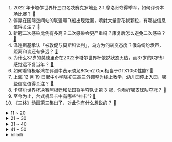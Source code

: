 1. 2022 年卡塔尔世界杯三四名决赛克罗地亚 2:1 摩洛哥夺得季军，如何评价本场比赛？ [:link:](https://www.zhihu.com/question/572923228)
2. 停靠在国际空间站的联盟号飞船出现泄漏，喷射大量雪花状颗粒，有哪些信息值得关注？ [:link:](https://www.zhihu.com/question/572680316)
3. 新冠二次感染比例有多高？二次感染会更严重吗？康复后怎么避免二次感染？ [:link:](https://www.zhihu.com/question/571831184)
4. 泽连斯基承认「被敦促与莫斯科谈判」，乌方为何转变态度？俄乌纷纷发声，距离和谈还有多远？ [:link:](https://www.zhihu.com/question/572896406)
5. 为什么37岁的莫德里奇在2022卡塔尔世界杯依然状态火热，而37岁的C罗却感觉远不复当年？ [:link:](https://www.zhihu.com/question/571829549)
6. 如何看待极客湾在评测中表示骁龙8Gen2 Gpu相当于GTX1050性能? [:link:](https://www.zhihu.com/question/572119616)
7. 上海 12 月 19 日起中小学除初三高三外调整为线上教学，幼儿园停止入园，哪些信息值得关注？ [:link:](https://www.zhihu.com/question/572836903)
8. 卡塔尔世界杯决赛阿根廷和法国将争夺队史第 3 冠，你看好哪支球队夺冠？ [:link:](https://www.zhihu.com/question/572409149)
9. 至今为止，台式机显卡中有哪些“神卡”? [:link:](https://www.zhihu.com/question/565027264)
10. 《三体》动画第三集出了，对此你有什么想说的？ [:link:](https://www.zhihu.com/question/572842798)
<details>
<summary>11 ~ 20</summary>

11. 感染新冠后，为什么咽口水像吞刀片？如何减缓症状？多久能恢复正常？ [:link:](https://www.zhihu.com/question/572830688)
12. 年终工作总结怎样写？ [:link:](https://www.zhihu.com/question/360184820)
13. 如果能回到过去，你想给正在读书的自己什么建议？ [:link:](https://www.zhihu.com/question/572849084)
14. 如何看待某某某获得《一年一度喜剧大赛》第二季年度喜剧小队冠军？ [:link:](https://www.zhihu.com/question/572910680)
15. 浙江全省各级党政机关、企事业单位带头，不再查验核酸阴性证明，哪些信息值得关注？ [:link:](https://www.zhihu.com/question/572862694)
16. 如何看待阿凡达2内地票房远远不及预期，最终可能不过10亿元人民币？ [:link:](https://www.zhihu.com/question/572758039)
17. 基层医疗实录「5 万人的小镇仅 8 名医生 」，如何缓解基层医疗防疫压力过大、资源紧张现状？ [:link:](https://www.zhihu.com/question/572668954)
18. 如何看待德尚发布会拒绝谈及本泽马决赛回归问题，两人疑似关系破裂？ [:link:](https://www.zhihu.com/question/572857402)
19. 如何看待俄媒发文称「为什么赶超美国的是中国人，而不是我们」？ [:link:](https://www.zhihu.com/question/572695500)
20. 如何评价原神活动《秋津森夜试胆会》（试胆大会）剧情? [:link:](https://www.zhihu.com/question/572903973)
</details>
<details>
<summary>21 ~ 30</summary>

21. 两部门印发血站新冠病毒感染防控工作指引，删除密接者、次密接者等暂缓献血有关内容，还有哪些信息值得关注？ [:link:](https://www.zhihu.com/question/572892741)
22. 谷歌拒绝置顶正确国歌，外交部表态「互联网企业不应任错误信息传播，误导民众」，如何评价谷歌等企业的行为？ [:link:](https://www.zhihu.com/question/572708528)
23. 吴尊友称「我国新冠重症、危重症比例三年从 16.47 %下降到 0.18 % 」，透露哪些信息？ [:link:](https://www.zhihu.com/question/572849843)
24. 亨利·卡维尔有望出演《战锤 40K》系列剧集并担任执行制片人，你对该剧集有何期待？ [:link:](https://www.zhihu.com/question/572659060)
25. 如何评价《财阀家的小儿子》第 12 集？ [:link:](https://www.zhihu.com/question/572745622)
26. 女子教育孩子引不满被公公抡凳子砸，称「多次被公公家暴」，当地妇联已介入，如何看待此事件？ [:link:](https://www.zhihu.com/question/572651222)
27. 发烧的时候吃黄桃罐头为什么就会感觉好很多？ [:link:](https://www.zhihu.com/question/265788326)
28. 世界杯半决赛左腿不适，梅西缺席阿根廷训练，决赛梅西能首发吗？目前的伤势会影响决赛发挥吗？ [:link:](https://www.zhihu.com/question/572639617)
29. 为何足球比赛不取消乌龙球？ [:link:](https://www.zhihu.com/question/572502002)
30. 22-23 赛季 NBA勇士 106:118 76 人，如何评价这场比赛？ [:link:](https://www.zhihu.com/question/572803623)
</details>
<details>
<summary>31 ~ 40</summary>

31. 英伟达rtx40系显卡会开启8k游戏纪元吗？ [:link:](https://www.zhihu.com/question/549265809)
32. 如何看待现在互联网之下「人人都是创作者」？现在全职做自媒体合适吗？ [:link:](https://www.zhihu.com/question/572725490)
33. 如何看待全国多地呼吁涉疫药品共享，部分地区已开展「邻里互助」？共享药品时，哪些问题需要注意？ [:link:](https://www.zhihu.com/question/572832155)
34. 人类的未来会怎么样？ [:link:](https://www.zhihu.com/question/372891182)
35. 考研如期举行，或迎来首次全国大规模异地借考，如何实现？面临哪些挑战？ [:link:](https://www.zhihu.com/question/572086497)
36. 哪些时尚潮流元素因足球文化而起？ [:link:](https://www.zhihu.com/question/571643538)
37. 国家发改委表示，总的来看，经济回稳向好的趋势没有改变，经济增速有望持续回升，释放了哪些信号？ [:link:](https://www.zhihu.com/question/572674849)
38. C 罗在 2022 年卡塔尔世界杯的表现不佳可能是什么原因导致？ [:link:](https://www.zhihu.com/question/572238250)
39. 日防卫省宣称俄 2 架轰炸机朝日本领空飞行，日空自战机紧急升空，这释放了什么信号？ [:link:](https://www.zhihu.com/question/572645315)
40. 世贸组织对美进行第 15 次贸易政策审议，商务部称已向美方提出 312 个书面问题，透露了哪些信息？ [:link:](https://www.zhihu.com/question/572910884)
</details>
<details>
<summary>41 ~ 50</summary>

41. 你理想中的游戏是什么样的，如果说你自己设计游戏，你有没有什么新颖的想法？ [:link:](https://www.zhihu.com/question/393339114)
42. 如何评价《一年一度喜剧大赛》第二季第十二期中某某某的作品《再见老张》？ [:link:](https://www.zhihu.com/question/572909883)
43. 中国 11 月社会消费品零售总额同比减少 5.9%，哪些信息值得关注？ [:link:](https://www.zhihu.com/question/572467029)
44. 你每年一般读多少本书，都有哪些新体会？ [:link:](https://www.zhihu.com/question/572674926)
45. 警方破获 1.4 亿世界杯跨境赌球案，22 人被抓，赌球为何屡禁不止？赌球者是如何陷入赌球平台圈套的？ [:link:](https://www.zhihu.com/question/572472661)
46. 11 月商品住宅销售价格环比总体延续降势，主要受哪些因素影响？未来房地产市场走向如何？ [:link:](https://www.zhihu.com/question/572463905)
47. 美参议院通过 2023 财年《国防授权法》，金额创新高，将加强对乌克兰和北约的支持，哪些信息值得关注？ [:link:](https://www.zhihu.com/question/572657447)
48. 证监会回应中美审计监管合作进展情况，美方通过中方监管部门获取审计底稿等文件，哪些信息值得关注？ [:link:](https://www.zhihu.com/question/572657452)
49. 媒体报道河南芒种桥乡麦田「长出」十层高楼，党委书记对于开发商是谁「避而不谈」，有哪些信息值得关注？ [:link:](https://www.zhihu.com/question/572710390)
50. 黄健翔、颜强、李毅冠军预测「阿根廷和法国五五开，胜利交给上帝」，冠军将花落谁家？ [:link:](https://www.zhihu.com/question/572933114)
</details><details>
<summary>bilibili</summary>

1. 给这支足球队送完外卖，我崩溃了。 [:link:](//www.bilibili.com/video/BV1JV4y1A7NZ)
2. 爆炸了！这期真的爆炸了！！！ [:link:](//www.bilibili.com/video/BV1gG4y1g7f7)
3. 吃了这块“来路不明”的牛肉，我感觉我被梅西骗了【凭啥这么贵48-El Bodegon】 [:link:](//www.bilibili.com/video/BV1F44y1Z71q)
4. 中国民族服装，气势不能输 [:link:](//www.bilibili.com/video/BV14W4y1u7bP)
5. 羊村（4） [:link:](//www.bilibili.com/video/BV1NG4y1J7wL)
6. 【时代少年团】《光环中的少年——“象限”》（下） [:link:](//www.bilibili.com/video/BV18K411r78s)
7. 密室员工:“听说你不害怕” [:link:](//www.bilibili.com/video/BV1ne4y1M7Yh)
8. bobo最洋气｜世界杯球星合辑-梅西&内马尔 [:link:](//www.bilibili.com/video/BV13K411z7gb)
9. b 站 热 度 年 度 总 结 ☆【禁止套娃2022】 [:link:](//www.bilibili.com/video/BV1BD4y187x6)
10. 为什么我们的三观这么正？原来以前从广告就开始熏陶了！ [:link:](//www.bilibili.com/video/BV1pA41197Ja)
<details>
<summary>11 ~ 20</summary>

11. 就是这个让我历劫的蛋糕，奶奶要把我轰出去，但是它真的很完美，哈哈哈哈 [:link:](//www.bilibili.com/video/BV1C44y1U77d)
12. 短短10分钟，我的女神抓马了一生！ [:link:](//www.bilibili.com/video/BV1jK411r7xo)
13. 世界神话地图，看看除了中国龙，你还认识多少传说生物？ [:link:](//www.bilibili.com/video/BV1SR4y1y7Kf)
14. 「真理之律者」Armed Angel ( ᗜ ˰ ᗜ ) （原创曲） [:link:](//www.bilibili.com/video/BV1sG411P7Js)
15. 《崩坏3》动画短片「一种很新的甲方」（ ᗜ ‸ ᗜ ） [:link:](//www.bilibili.com/video/BV1tA41197KM)
16. 贵  阳  黑  帮 [:link:](//www.bilibili.com/video/BV1Mv4y19771)
17. 你管这叫火腿肠？！！！ [:link:](//www.bilibili.com/video/BV1MG411K74z)
18. 人生如戏，戏如人生！ [:link:](//www.bilibili.com/video/BV1tv4y197P5)
19. NCT DREAM《Candy》MV [:link:](//www.bilibili.com/video/BV1w44y1Z7Dm)
20. “你睡不着，因为周围有怪物在游荡。”【我的世界/怪物全员手书】 [:link:](//www.bilibili.com/video/BV1BP4y1D763)
</details>
<details>
<summary>21 ~ 30</summary>

21. 怎么这么可爱呀，搞笑卷猫 [:link:](//www.bilibili.com/video/BV1DP4y1q7Hz)
22. 好心人将淡水鱼放生大海，我谢谢你全家哦 [:link:](//www.bilibili.com/video/BV14e411w79e)
23. 【warma】我尝试学习交朋友 [:link:](//www.bilibili.com/video/BV1nG411P7hf)
24. 《原神》流浪者手书「彷徨在那无可奈何的夜」 [:link:](//www.bilibili.com/video/BV1TP4y1Q72x)
25. “从放羊娃到国家队队长，37岁的他全场打满120分钟！” [:link:](//www.bilibili.com/video/BV1MA41197qw)
26. 连环整蛊一天女朋友后，她直接疯了！！！ [:link:](//www.bilibili.com/video/BV1Hg411E7ZR)
27. 什么？！原来做美人鱼还要考证 [:link:](//www.bilibili.com/video/BV1uR4y1k7nw)
28. 探秘卡塔尔土豪邮轮自助餐！¥9000一张船票，能吃回本吗？ [:link:](//www.bilibili.com/video/BV14D4y187W6)
29. 每秒最高2400转！大自然进化出来的“马达”有多牛？ [:link:](//www.bilibili.com/video/BV1gR4y1k7F7)
30. 终了！荡气回肠！水浒传结局好在哪儿？《水浒传》P50 [:link:](//www.bilibili.com/video/BV1e24y1D7qt)
</details>
<details>
<summary>31 ~ 40</summary>

31. “他们  是每个男人的终极梦想！” [:link:](//www.bilibili.com/video/BV15R4y1k7Z6)
32. 随机抓up主来玩游戏，你猜有谁？ [:link:](//www.bilibili.com/video/BV1Ee4y1K7Vm)
33. 《明日方舟》EP - Flame Shadow [:link:](//www.bilibili.com/video/BV1Ev4y1978y)
34. 听说你们想看我穿渔网？ [:link:](//www.bilibili.com/video/BV12M411U73Y)
35. 当我坐不同交通工具时 我在想什么 [:link:](//www.bilibili.com/video/BV1WV4y1A7JL)
36. 《崩坏3》过场动画——「重逢」 [:link:](//www.bilibili.com/video/BV1u8411p7UQ)
37. 一咬就爆裂的红烧肉 [:link:](//www.bilibili.com/video/BV1xe411w7e8)
38. （这也能解说？！）印尼功夫足球！阿根廷法国也就图一乐 [:link:](//www.bilibili.com/video/BV1A44y1Z7np)
39. 你爸穿衣服挺潮的hhhh [:link:](//www.bilibili.com/video/BV1C44y1U7AV)
40. 喉咙不舒服，咳嗽，试试这么按！ [:link:](//www.bilibili.com/video/BV1Pg411n7P9)
</details>
<details>
<summary>41 ~ 50</summary>

41. 90%的顾客一结账就后悔！亲身体验卡塔尔黄金牛排 [:link:](//www.bilibili.com/video/BV1bv4y197u6)
42. “蓝朋友”变“男朋友”，这有一个甜甜的故事请查收～ [:link:](//www.bilibili.com/video/BV17K41167pN)
43. 整蛊！假装给女友买东西时出车祸骨折？再不小心尿在轮椅上…她会心疼吗？ [:link:](//www.bilibili.com/video/BV18K411z7EQ)
44. 是不是社恐当了老师也会变成社牛？ [:link:](//www.bilibili.com/video/BV1mM411U7C3)
45. 3元的自热盒饭，你敢吃吗？里面都是些什么东西？ [:link:](//www.bilibili.com/video/BV1A44y1U7t4)
46. 带着我  永远地复习下去...... [:link:](//www.bilibili.com/video/BV1CP4y1D7tV)
47. 一颗茶叶蛋敢卖3000块？这难道是仙丹？ [:link:](//www.bilibili.com/video/BV1rv4y1Q7mW)
48. 徐峥新片《射门》，拍了一种很新的“职业”足球赛 [:link:](//www.bilibili.com/video/BV1XG411K75G)
49. 当所有人放学急着回家的时候，只有她在规划惠阳县的未来。 [:link:](//www.bilibili.com/video/BV1cd4y1v7vd)
50. B站2022年度弹幕，两个字 [:link:](//www.bilibili.com/video/BV1hv4y197fB)
</details>
<details>
<summary>51 ~ 60</summary>

51. 沉浸式创作中…… [:link:](//www.bilibili.com/video/BV1rA41197gS)
52. 《生命之摇》奉上 [:link:](//www.bilibili.com/video/BV1ng411E788)
53. 轻 松 拿 捏 二 次 元 [:link:](//www.bilibili.com/video/BV1xV4y1A7Ck)
54. 【纯黑】《战神：诸神黄昏》战神难度无伤攻略解说 第七期 [:link:](//www.bilibili.com/video/BV1nG4y1g7v9)
55. 破记录的蟹王蟹后，一只一斤多，掀开蟹盖的那一刻我破防了 [:link:](//www.bilibili.com/video/BV1sM411U7wK)
56. 病毒给我家留下的天选做饭喵？（赠送可口妹咪 [:link:](//www.bilibili.com/video/BV14d4y1v731)
57. 《食神》超级无敌海景佛跳墙，穷小伙斥资2000元复刻出来了 [:link:](//www.bilibili.com/video/BV1T14y1N7iK)
58. 冒牌货？卡塔尔小王子火了，让我们来研究一下他的身世 [:link:](//www.bilibili.com/video/BV1f24y1S7sN)
59. 小火车查尔斯 [:link:](//www.bilibili.com/video/BV1JG4y1g7bQ)
60. 典 藏 版 皮 肤 [:link:](//www.bilibili.com/video/BV14g411E74D)
</details>
<details>
<summary>61 ~ 70</summary>

61. 国王当众灌肠、贵妇头顶养蛆，欧洲最想删掉的肮脏历史是什么样的？ [:link:](//www.bilibili.com/video/BV1xv4y1972f)
62. 热搜上令人毛骨悚然的“一碗豆面”事件，藏着多少年轻人的噩梦 [:link:](//www.bilibili.com/video/BV1ag411E7Ft)
63. 【原神手书】流浪者「释 迦 殿 下」 [:link:](//www.bilibili.com/video/BV1De411w7oh)
64. 周淑怡竟然向我提出这种请求！？ [:link:](//www.bilibili.com/video/BV1Wd4y1v7um)
65. 【花小烙】古人晚上为什么要打更？ [:link:](//www.bilibili.com/video/BV1i14y1N7Hs)
66. 【散人】国产校园恐怖《黑羊》 学校里的秘密（已更新至P4） [:link:](//www.bilibili.com/video/BV1se411w7fr)
67. 在欧洲农村吃席，猪血肠炖酸菜堪比东北杀猪菜，村民邀我现场尬舞 [:link:](//www.bilibili.com/video/BV188411p7HM)
68. 让你发烧 不是让你发烧 [:link:](//www.bilibili.com/video/BV1jG4y1g7mS)
69. 【鞠婧祎】Be My Poi舞台pv 30秒绝美ending直拍 [:link:](//www.bilibili.com/video/BV1JV4y1A7aG)
70. 对话卡梅隆，《阿凡达2》担得起“救市之作”的名号吗？ [:link:](//www.bilibili.com/video/BV1q24y1D7RE)
</details>
<details>
<summary>71 ~ 80</summary>

71. 压力怪给老子死 [:link:](//www.bilibili.com/video/BV19R4y1r73j)
72. “ 无 所 谓 ，我 会 出 手 ” [:link:](//www.bilibili.com/video/BV1jP4y1D7ZZ)
73. 【怒九】艺术就是_ _！来看赛博画画！ [:link:](//www.bilibili.com/video/BV1Tv4y197Lh)
74. 杭州港式自助餐，仨战士虾饺狂炫十几笼！ [:link:](//www.bilibili.com/video/BV1F8411p7rP)
75. 骑行去漠河，河流冰封天寒地冻，找到一个废弃房子还有炕睡太棒了 [:link:](//www.bilibili.com/video/BV1He4y1M7c3)
76. 12岁女孩打赏主播1万2后遭拉黑，百万粉丝赚多少钱？【慧小媛】 [:link:](//www.bilibili.com/video/BV18A411978b)
77. 《猫咪公寓2》公测主题曲 | 平凡的一天 猫岛篇 [:link:](//www.bilibili.com/video/BV1D44y1U76o)
78. 我的身体有多神奇！？？ [:link:](//www.bilibili.com/video/BV1Lg411E7Tp)
79. 硬核演唱！《骑在银龙的背上》“来！起飞吧” [:link:](//www.bilibili.com/video/BV1514y1N7jP)
80. 什么姿势的布洛芬效果好啊 [:link:](//www.bilibili.com/video/BV1WW4y1u7V5)
</details>
<details>
<summary>81 ~ 90</summary>

81. 校花居然想吃我做的饭！她肯定是想找个长期饭票！！ [:link:](//www.bilibili.com/video/BV1fM411U74b)
82. 《新概念思考方式》 [:link:](//www.bilibili.com/video/BV13e4y1K7VT)
83. 【连续7天只吃垃圾食品】我的身体发生了什么变化！ [:link:](//www.bilibili.com/video/BV1x14y1N7QE)
84. 雨 林 神 兽 [:link:](//www.bilibili.com/video/BV1T8411p7zY)
85. 当我生病时 [:link:](//www.bilibili.com/video/BV1vG411K7vq)
86. 辛勤的白细胞 [:link:](//www.bilibili.com/video/BV1De411w7At)
87. 重新认识一下，我叫刻晴，不是花瓶！ [:link:](//www.bilibili.com/video/BV138411p7nA)
88. ⚡实 验 逝 不 妙 曲⚡ [:link:](//www.bilibili.com/video/BV1C44y1U7Nb)
89. 博士生5千元造了辆8轮的士 儿子们再也不怕迟到了 [:link:](//www.bilibili.com/video/BV1W14y1N7Jh)
90. 张元英+申有娜+赵美延 2022歌谣大祝祭高清舞台 [:link:](//www.bilibili.com/video/BV1N84y1b7vT)
</details>
<details>
<summary>91 ~ 100</summary>

91. 我们可能要告别配音了 [:link:](//www.bilibili.com/video/BV1ZR4y1r7t1)
92. 旅行者：散兵？儿砸！【原神动画】 [:link:](//www.bilibili.com/video/BV1RG4y1u7np)
93. 《钢岚》首曝PV公布 - “那就地狱中见了，老朋友” [:link:](//www.bilibili.com/video/BV1iV4y1w7AL)
94. 这小子好像有了心上人？（谁来告诉他夹竹桃有毒啊！！！） [:link:](//www.bilibili.com/video/BV1HV4y1A79f)
95. 当我第九次尝试rap [:link:](//www.bilibili.com/video/BV1XD4y187Gh)
96. “小时候是真没看懂...” [:link:](//www.bilibili.com/video/BV1xV4y1A7fE)
97. 【鉴定热门】学习辛某飞谣言式科普的网红不断出现！他们居然开始嫌弃我国苹果产量太多了？ [:link:](//www.bilibili.com/video/BV1cV4y1A7ag)
98. 我的「本我」和「超我」在打架... [:link:](//www.bilibili.com/video/BV18K411r7ad)
99. 如何成为天选之人拥有新冠超级抗体？！据了解全球只有4个… [:link:](//www.bilibili.com/video/BV1HK411r7EF)
100. 墨子：看我的降魔阵法！ [:link:](//www.bilibili.com/video/BV1Vg411E7bp)
</details></details>